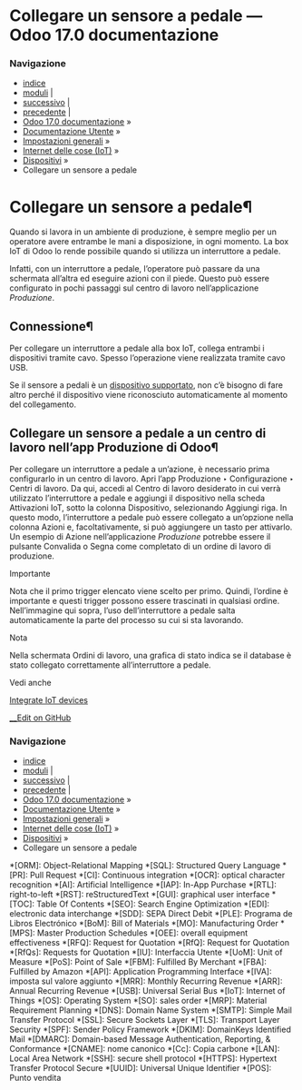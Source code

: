 # Collegare un sensore a pedale — Odoo 17.0 documentazione

### Navigazione

  * [indice](../../../../genindex.html "Indice generale")
  * [moduli](../../../../py-modindex.html "Indice del modulo Python") |
  * [successivo](printer.html "Collegare una stampante") |
  * [precedente](camera.html "Collegare una fotocamenra") |
  * [Odoo 17.0 documentazione](../../../../index-2.html) »
  * [Documentazione Utente](../../../../applications.html) »
  * [Impostazioni generali](../../../general.html) »
  * [Internet delle cose (IoT)](../../iot.html) »
  * [Dispositivi](../devices.html) »
  * Collegare un sensore a pedale



# Collegare un sensore a pedale¶

Quando si lavora in un ambiente di produzione, è sempre meglio per un operatore avere entrambe le mani a disposizione, in ogni momento. La box IoT di Odoo lo rende possibile quando si utilizza un interruttore a pedale.

Infatti, con un interruttore a pedale, l’operatore può passare da una schermata all’altra ed eseguire azioni con il piede. Questo può essere configurato in pochi passaggi sul centro di lavoro nell’applicazione _Produzione_.

## Connessione¶

Per collegare un interruttore a pedale alla box IoT, collega entrambi i dispositivi tramite cavo. Spesso l’operazione viene realizzata tramite cavo USB.

Se il sensore a pedali è un [dispositivo supportato](https://www.odoo.com/page/iot-hardware), non c’è bisogno di fare altro perché il dispositivo viene riconosciuto automaticamente al momento del collegamento.

## Collegare un sensore a pedale a un centro di lavoro nell’app Produzione di Odoo¶

Per collegare un interruttore a pedale a un’azione, è necessario prima configurarlo in un centro di lavoro. Apri l’app Produzione ‣ Configurazione ‣ Centri di lavoro. Da qui, accedi al Centro di lavoro desiderato in cui verrà utilizzato l’interruttore a pedale e aggiungi il dispositivo nella scheda Attivazioni IoT, sotto la colonna Dispositivo, selezionando Aggiungi riga. In questo modo, l’interruttore a pedale può essere collegato a un’opzione nella colonna Azioni e, facoltativamente, si può aggiungere un tasto per attivarlo. Un esempio di Azione nell’applicazione _Produzione_ potrebbe essere il pulsante Convalida o Segna come completato di un ordine di lavoro di produzione.

Importante

Nota che il primo trigger elencato viene scelto per primo. Quindi, l’ordine è importante e questi trigger possono essere trascinati in qualsiasi ordine. Nell’immagine qui sopra, l’uso dell’interruttore a pedale salta automaticamente la parte del processo su cui si sta lavorando.

Nota

Nella schermata Ordini di lavoro, una grafica di stato indica se il database è stato collegato correttamente all’interruttore a pedale.

Vedi anche

[Integrate IoT devices](../../../inventory_and_mrp/manufacturing/advanced_configuration/using_work_centers.html#workcenter-iot)

[ __Edit on GitHub](https://github.com/odoo/documentation/edit/17.0/content/applications/general/iot/devices/footswitch.rst)

### Navigazione

  * [indice](../../../../genindex.html "Indice generale")
  * [moduli](../../../../py-modindex.html "Indice del modulo Python") |
  * [successivo](printer.html "Collegare una stampante") |
  * [precedente](camera.html "Collegare una fotocamenra") |
  * [Odoo 17.0 documentazione](../../../../index-2.html) »
  * [Documentazione Utente](../../../../applications.html) »
  * [Impostazioni generali](../../../general.html) »
  * [Internet delle cose (IoT)](../../iot.html) »
  * [Dispositivi](../devices.html) »
  * Collegare un sensore a pedale


  *[ORM]: Object-Relational Mapping
  *[SQL]: Structured Query Language
  *[PR]: Pull Request
  *[CI]: Continuous integration
  *[OCR]: optical character recognition
  *[AI]: Artificial Intelligence
  *[IAP]: In-App Purchase
  *[RTL]: right-to-left
  *[RST]: reStructuredText
  *[GUI]: graphical user interface
  *[TOC]: Table Of Contents
  *[SEO]: Search Engine Optimization
  *[EDI]: electronic data interchange
  *[SDD]: SEPA Direct Debit
  *[PLE]: Programa de Libros Electrónico
  *[BoM]: Bill of Materials
  *[MO]: Manufacturing Order
  *[MPS]: Master Production Schedules
  *[OEE]: overall equipment effectiveness
  *[RFQ]: Request for Quotation
  *[RfQ]: Request for Quotation
  *[RfQs]: Requests for Quotation
  *[IU]: Interfaccia Utente
  *[UoM]: Unit of Measure
  *[PoS]: Point of Sale
  *[FBM]: Fulfilled By Merchant
  *[FBA]: Fulfilled by Amazon
  *[API]: Application Programming Interface
  *[IVA]: imposta sul valore aggiunto
  *[MRR]: Monthly Recurring Revenue
  *[ARR]: Annual Recurring Revenue
  *[USB]: Universal Serial Bus
  *[IoT]: Internet of Things
  *[OS]: Operating System
  *[SO]: sales order
  *[MRP]: Material Requirement Planning
  *[DNS]: Domain Name System
  *[SMTP]: Simple Mail Transfer Protocol
  *[SSL]: Secure Sockets Layer
  *[TLS]: Transport Layer Security
  *[SPF]: Sender Policy Framework
  *[DKIM]: DomainKeys Identified Mail
  *[DMARC]: Domain-based Message Authentication, Reporting, & Conformance
  *[CNAME]: nome canonico
  *[Cc]: Copia carbone
  *[LAN]: Local Area Network
  *[SSH]: secure shell protocol
  *[HTTPS]: Hypertext Transfer Protocol Secure
  *[UUID]: Universal Unique Identifier
  *[POS]: Punto vendita